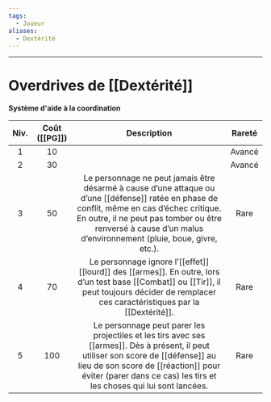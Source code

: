 ```yaml
---
tags:
  - Joueur
aliases:
  - Dextérité
---
```

___
# Overdrives de [[Dextérité]]
**Système d'aide à la coordination**

| Niv. | Coût ([[PG]]) |                                                                                                                          Description                                                                                                                          | Rareté |
| :--: | :-----------: | :-----------------------------------------------------------------------------------------------------------------------------------------------------------------------------------------------------------------------------------------------------------: | :----: |
|  1   |      10       |                                                                                                                                                                                                                                                               | Avancé |
|  2   |      30       |                                                                                                                                                                                                                                                               | Avancé |
|  3   |      50       | Le personnage ne peut jamais être désarmé à cause d’une attaque ou d’une [[défense]] ratée en phase de conflit, même en cas d’échec critique. En outre, il ne peut pas tomber ou être renversé à cause d’un malus d’environnement (pluie, boue, givre, etc.). |  Rare  |
|  4   |      70       |                                Le personnage ignore l’[[effet]] [[lourd]] des [[armes]]. En outre, lors d’un test base [[Combat]] ou [[Tir]], il peut toujours décider de remplacer ces caractéristiques par la [[Dextérité]].                                |  Rare  |
|  5   |      100      |      Le personnage peut parer les projectiles et les tirs avec ses [[armes]]. Dès à présent, il peut utiliser son score de [[défense]] au lieu de son score de [[réaction]] pour éviter (parer dans ce cas) les tirs et les choses qui lui sont lancées.      |  Rare  |

